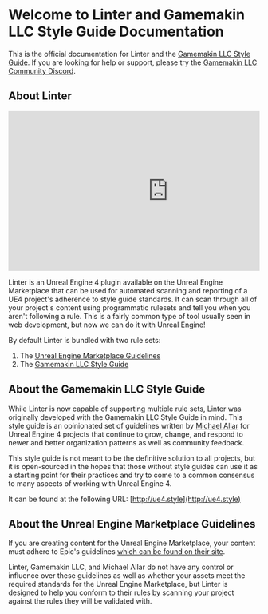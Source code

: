 # Welcome to Linter and Gamemakin LLC Style Guide Documentation

This is the official documentation for Linter and the [Gamemakin LLC Style Guide](http://ue4.style). If you are looking for help or support, please try the [Gamemakin LLC Community Discord](http://discord.gamemak.in).

## About Linter

<div style="position: relative; height: 0; overflow: hidden; max-width: 100%; height: auto;">
    <iframe width="640" height="320" src="https://www.youtube.com/embed/An0R9OmULO0" frameborder="0" allow="accelerometer; autoplay; encrypted-media; gyroscope; picture-in-picture" allowfullscreen></iframe>
</div>

Linter is an Unreal Engine 4 plugin available on the Unreal Engine Marketplace that can be used for automated scanning and reporting of a UE4 project's adherence to style guide standards. It can scan through all of your project's content using programmatic rulesets and tell you when you aren't following a rule. This is a fairly common type of tool usually seen in web development, but now we can do it with Unreal Engine!

By default Linter is bundled with two rule sets:

1. The [Unreal Engine Marketplace Guidelines](https://www.unrealengine.com/marketplace-guidelines)
1. The [Gamemakin LLC Style Guide](http://ue4.style)

## About the Gamemakin LLC Style Guide

While Linter is now capable of supporting multiple rule sets, Linter was originally developed with the Gamemakin LLC Style Guide in mind. This style guide is an opinionated set of guidelines written by [Michael Allar](http://www.twitter.com/michaelallar) for Unreal Engine 4 projects that continue to grow, change, and respond to newer and better organization patterns as well as community feedback.

This style guide is not meant to be the definitive solution to all projects, but it is open-sourced in the hopes that those without style guides can use it as a starting point for their practices and try to come to a common consensus to many aspects of working with Unreal Engine 4.

It can be found at the following URL: [http://ue4.style](http://ue4.style)

## About the Unreal Engine Marketplace Guidelines

If you are creating content for the Unreal Engine Marketplace, your content must adhere to Epic's guidelines [which can be found on their site](https://www.unrealengine.com/marketplace-guidelines).

Linter, Gamemakin LLC, and Michael Allar do not have any control or influence over these guidelines as well as whether your assets meet the required standards for the Unreal Engine Marketplace, but Linter is designed to help you conform to their rules by scanning your project against the rules they will be validated with.